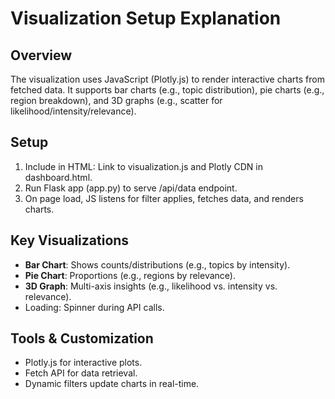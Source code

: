 # Visualization Setup Explanation

## Overview
The visualization uses JavaScript (Plotly.js) to render interactive charts from fetched data. It supports bar charts (e.g., topic distribution), pie charts (e.g., region breakdown), and 3D graphs (e.g., scatter for likelihood/intensity/relevance).

## Setup
1. Include in HTML: Link to visualization.js and Plotly CDN in dashboard.html.
2. Run Flask app (app.py) to serve /api/data endpoint.
3. On page load, JS listens for filter applies, fetches data, and renders charts.

## Key Visualizations
- **Bar Chart**: Shows counts/distributions (e.g., topics by intensity).
- **Pie Chart**: Proportions (e.g., regions by relevance).
- **3D Graph**: Multi-axis insights (e.g., likelihood vs. intensity vs. relevance).
- Loading: Spinner during API calls.

## Tools & Customization
- Plotly.js for interactive plots.
- Fetch API for data retrieval.
- Dynamic filters update charts in real-time.
